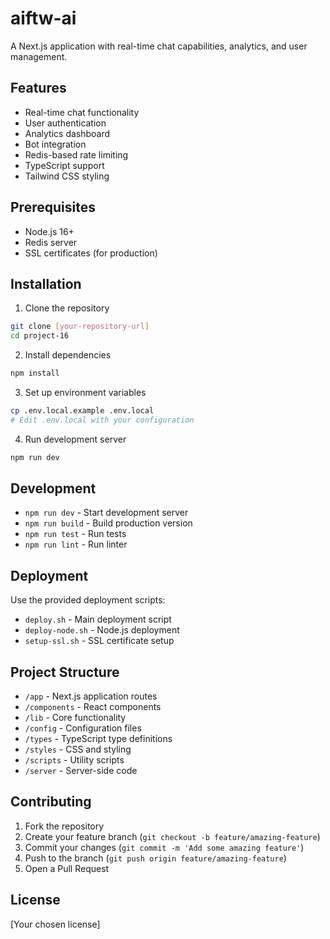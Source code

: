 # aiftw-ai

A Next.js application with real-time chat capabilities, analytics, and user management.

## Features

- Real-time chat functionality
- User authentication
- Analytics dashboard
- Bot integration
- Redis-based rate limiting
- TypeScript support
- Tailwind CSS styling

## Prerequisites

- Node.js 16+
- Redis server
- SSL certificates (for production)

## Installation

1. Clone the repository
```bash
git clone [your-repository-url]
cd project-16
```

2. Install dependencies
```bash
npm install
```

3. Set up environment variables
```bash
cp .env.local.example .env.local
# Edit .env.local with your configuration
```

4. Run development server
```bash
npm run dev
```

## Development

- `npm run dev` - Start development server
- `npm run build` - Build production version
- `npm run test` - Run tests
- `npm run lint` - Run linter

## Deployment

Use the provided deployment scripts:
- `deploy.sh` - Main deployment script
- `deploy-node.sh` - Node.js deployment
- `setup-ssl.sh` - SSL certificate setup

## Project Structure

- `/app` - Next.js application routes
- `/components` - React components
- `/lib` - Core functionality
- `/config` - Configuration files
- `/types` - TypeScript type definitions
- `/styles` - CSS and styling
- `/scripts` - Utility scripts
- `/server` - Server-side code

## Contributing

1. Fork the repository
2. Create your feature branch (`git checkout -b feature/amazing-feature`)
3. Commit your changes (`git commit -m 'Add some amazing feature'`)
4. Push to the branch (`git push origin feature/amazing-feature`)
5. Open a Pull Request

## License

[Your chosen license]
